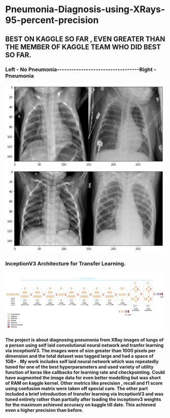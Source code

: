 # Pneumonia-Diagnosis-using-XRays-95-percent-precision

## BEST ON KAGGLE SO FAR , EVEN GREATER THAN THE MEMBER OF KAGGLE TEAM WHO DID BEST SO FAR.

### Left - No Pneumonia----------------------------------Right - Pneumonia
![lungs1](lungs1.png) ![lungs2](lungs2.png)
### InceptionV3 Architecture for Transfer Learning.
![inceptionv3](inceptionv3.png)

**The project is about diagnosing pneumonia from XRay images of lungs of a person using self laid convolutional neural network and tranfer learning via inceptionV3. The images were of size greater than 1000 pixels per dimension and the total dataset was tagged large and had a space of 1GB+ . My work includes self laid neural network which was repeatedly tuned for one of the best hyperparameters and used variety of utility function of keras like callbacks for learning rate and checkpointing. Could have augmented the image data for even better modelling but was short of RAM on kaggle kernel. Other metrics like precision , recall and f1 score using confusion matrix were taken off special care. The other part included a brief introduction of transfer learning via InceptionV3 and was tuned entirely rather than partially after loading the inceptionv3 weights for the maximum achieved accuracy on kaggle till date. This achieved even a higher precision than before.**  
  
  
